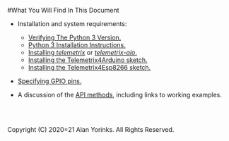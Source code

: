 #What You Will Find In This Document

* Installation and system requirements:
    * [Verifying The Python 3 Version.](./python_3_verify.md) 
    * [Python 3 Installation Instructions.](./python_install.md)
    * [Installing _telemetrix_](./install_telemetrix.md) or [_telemetrix-aio_.](./install_telemetrix-aio.md)
    * [Installing the Telemetrix4Arduino sketch.](./telemetrix4arduino.md)
    * [Installing the Telemetrix4Esp8266 sketch.](./telemetrix4esp8266.md)

* [Specifying GPIO pins.](./pins.md)

* A discussion of the [API methods](./init.md), including links to working examples.



<br>
<br>

Copyright (C) 2020=21 Alan Yorinks. All Rights Reserved.

